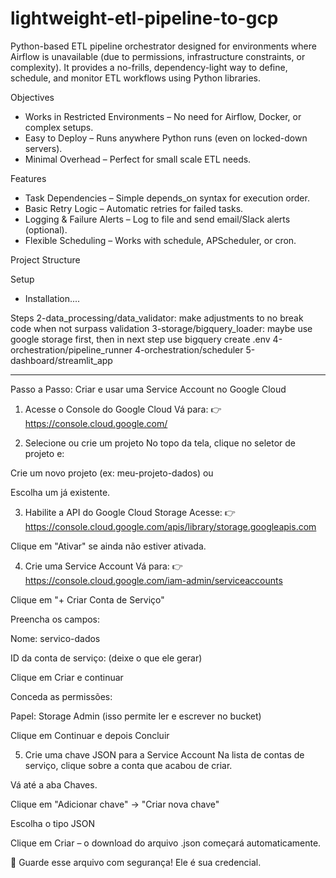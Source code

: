 # lightweight-etl-pipeline-to-gcp


Python-based ETL pipeline orchestrator designed for environments where Airflow is unavailable (due to permissions, infrastructure constraints, or complexity). It provides a no-frills, dependency-light way to define, schedule, and monitor ETL workflows using Python libraries.

Objectives
- Works in Restricted Environments – No need for Airflow, Docker, or complex setups.
- Easy to Deploy – Runs anywhere Python runs (even on locked-down servers).
- Minimal Overhead – Perfect for small scale ETL needs.

Features
- Task Dependencies – Simple depends_on syntax for execution order.
- Basic Retry Logic – Automatic retries for failed tasks.
- Logging & Failure Alerts – Log to file and send email/Slack alerts (optional).
- Flexible Scheduling – Works with schedule, APScheduler, or cron.

Project Structure


Setup
- Installation....

Steps
2-data_processing/data_validator: make adjustments to no break code when not surpass validation
3-storage/bigquery_loader: maybe use google storage first, then in next step use bigquery
create .env
4-orchestration/pipeline_runner
4-orchestration/scheduler
5-dashboard/streamlit_app

-------------
 Passo a Passo: Criar e usar uma Service Account no Google Cloud
1. Acesse o Console do Google Cloud
Vá para:
👉 https://console.cloud.google.com/

2. Selecione ou crie um projeto
No topo da tela, clique no seletor de projeto e:

Crie um novo projeto (ex: meu-projeto-dados)
ou

Escolha um já existente.

3. Habilite a API do Google Cloud Storage
Acesse:
👉 https://console.cloud.google.com/apis/library/storage.googleapis.com

Clique em "Ativar" se ainda não estiver ativada.

4. Crie uma Service Account
Vá para:
👉 https://console.cloud.google.com/iam-admin/serviceaccounts

Clique em "+ Criar Conta de Serviço"

Preencha os campos:

Nome: servico-dados

ID da conta de serviço: (deixe o que ele gerar)

Clique em Criar e continuar

Conceda as permissões:

Papel: Storage Admin (isso permite ler e escrever no bucket)

Clique em Continuar e depois Concluir

5. Crie uma chave JSON para a Service Account
Na lista de contas de serviço, clique sobre a conta que acabou de criar.

Vá até a aba Chaves.

Clique em "Adicionar chave" → "Criar nova chave"

Escolha o tipo JSON

Clique em Criar – o download do arquivo .json começará automaticamente.

📁 Guarde esse arquivo com segurança! Ele é sua credencial.